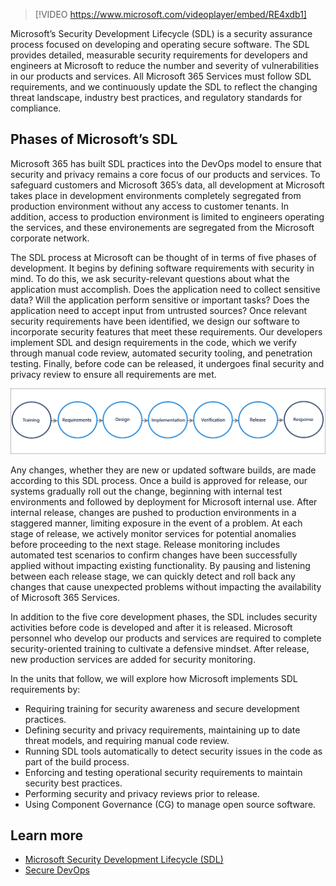 >[!VIDEO https://www.microsoft.com/videoplayer/embed/RE4xdb1]

Microsoft’s Security Development Lifecycle (SDL) is a security assurance process focused on developing and operating secure software. The SDL provides detailed, measurable security requirements for developers and engineers at Microsoft to reduce the number and severity of vulnerabilities in our products and services. All Microsoft 365 Services must follow SDL requirements, and we continuously update the SDL to reflect the changing threat landscape, industry best practices, and regulatory standards for compliance.

## Phases of Microsoft’s SDL

Microsoft 365 has built SDL practices into the DevOps model to ensure that security and privacy remains a core focus of our products and services. To safeguard customers and Microsoft 365’s data, all development at Microsoft takes place in development environments completely segregated from production environment without any access to customer tenants. In addition, access to production environment is limited to engineers operating the services, and these environements are segregated from the Microsoft corporate network.

The SDL process at Microsoft can be thought of in terms of five phases of development. It begins by defining software requirements with security in mind. To do this, we ask security-relevant questions about what the application must accomplish. Does the application need to collect sensitive data? Will the application perform sensitive or important tasks? Does the application need to accept input from untrusted sources? Once relevant security requirements have been identified, we design our software to incorporate security features that meet these requirements. Our developers implement SDL and design requirements in the code, which we verify through manual code review, automated security tooling, and penetration testing. Finally, before code can be released, it undergoes final security and privacy review to ensure all requirements are met.

![A process flow of SDL starting with training, requirements, design, implementation, verification, release, and response](../media/process-flow-diagram.png)
  
Any changes, whether they are new or updated software builds, are made according to this SDL process. Once a build is approved for release, our systems gradually roll out the change, beginning with internal test environments and followed by deployment for Microsoft internal use. After internal release, changes are pushed to production environments in a staggered manner, limiting exposure in the event of a problem. At each stage of release, we actively monitor services for potential anomalies before proceeding to the next stage. Release monitoring includes automated test scenarios to confirm changes have been successfully applied without impacting existing functionality. By pausing and listening between each release stage, we can quickly detect and roll back any changes that cause unexpected problems without impacting the availability of Microsoft 365 Services.

In addition to the five core development phases, the SDL includes security activities before code is developed and after it is released. Microsoft personnel who develop our products and services are required to complete security-oriented training to cultivate a defensive mindset. After release, new production services are added for security monitoring.

In the units that follow, we will explore how Microsoft implements SDL requirements by:

- Requiring training for security awareness and secure development practices.
- Defining security and privacy requirements, maintaining up to date threat models, and requiring manual code review.
- Running SDL tools automatically to detect security issues in the code as part of the build process.
- Enforcing and testing operational security requirements to maintain security best practices.
- Performing security and privacy reviews prior to release.
- Using Component Governance (CG) to manage open source software.

## Learn more

- [Microsoft Security Development Lifecycle (SDL)](https://www.microsoft.com/securityengineering/sdl?azure-portal=true)
- [Secure DevOps](https://www.microsoft.com/securityengineering/devsecops?azure-portal=true)

